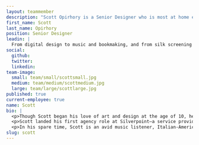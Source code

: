 ```yaml
---
layout: teammember
description: "Scott Opirhory is a Senior Designer who is most at home exploring what it means for him to be a creative problem solver at the intersection of work and play."
first_name: Scott
last_name: Opirhory
position: Senior Designer
leadin: |
  From digital design to music and bookmaking, and from silk screening show flyers to photography and ballpark design—Scott is most at home exploring what it means for him to be a creative problem solver at the intersection of work and play.
social:
  github:
  twitter: 
  linkedin: 
team-image:
  small: team/small/scottsmall.jpg
  medium: team/medium/scottmedium.jpg
  large: team/large/scottlarge.jpg
published: true
current-employee: true
name: Scott
bio: |
  <p>Though Scott began his love of art and design at the age of 10, he was formally introduced to the digital era when he enrolled in 'Designing Information Tools' while studying Industrial design at RISD. Quickly hooked to the world of web design, Scott began his career freelancing as a designer and art director for small businesses, artists, musicians, and record labels. 
  <p>Scott landed his first agency role at Silverpoint—a service provider for elite private and international schools—where he was able to hone his craft designing websites around the globe in design sprints. In 2015, Scott moved on to join Fastspot, where he began working with prominent higher education and cultural institutions such as Yale University, Georgetown Law, and The Chicago Council for Global Affairs. Here, Scott supported and led teams that resulted in numerous award-winning sites. He also grew his skillset to include mentorship, UX, brand stewardship, motion prototyping, accessible design, and design systems. Now, Scott is excited to bring his background and enthusiasm for design to ThinkShout because of its mission-driven values. 
  <p>In his spare time, Scott is an avid music listener, Italian-American cook, and artist. Between 2010-2019 he shot, designed and self-published, 'Fair Lawn'—a photo book that explored his personal history through observing his mothers' role as a caretaker for his grandmother. He also loves long-distance endurance trekking, exploring remote areas such as Laugavegur, The Dolomites, and Torres del Paine.
slug: scott
---
```

